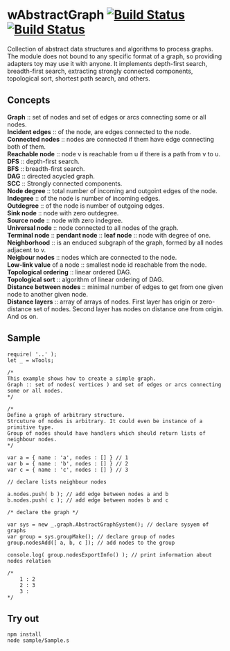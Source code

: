 
# wAbstractGraph [![Build Status](https://travis-ci.org/Wandalen/wAbstractGraph.svg?branch=master)](https://travis-ci.org/Wandalen/wAbstractGraph) [![Build Status](https://ci.appveyor.com/api/projects/status/github/Wandalen/wabstractgraph)](https://ci.appveyor.com/project/Wandalen/wabstractgraph)

Collection of abstract data structures and algorithms to process graphs. The module does not bound to any specific format of a graph, so providing adapters toy may use it with anyone. It implements depth-first search, breadth-first search, extracting strongly connected components, topological sort, shortest path search, and others.

## Concepts

**Graph** :: set of nodes and set of edges or arcs connecting some or all nodes. </br>
**Incident edges** :: of the node, are edges connected to the node. </br>
**Connected nodes** :: nodes are connected if them have edge connecting both of them. </br>
**Reachable node** :: node v is reachable from u if there is a path from v to u. </br>
**DFS** :: depth-first search. </br>
**BFS** :: breadth-first search. </br>
**DAG** :: directed acycled graph. </br>
**SCC** :: Strongly connected components. </br>
**Node degree** :: total number of incoming and outgoint edges of the node. </br>
**Indegree** :: of the node is number of incoming edges. </br>
**Outdegree** :: of the node is number of outgoing edges. </br>
**Sink node** :: node with zero outdegree. </br>
**Source node** :: node with zero indegree. </br>
**Universal node** :: node connected to all nodes of the graph. </br>
**Terminal node** :: **pendant node** :: **leaf node** :: node with degree of one. </br>
**Neighborhood** :: is an enduced subgraph of the graph, formed by all nodes adjacent to v. </br>
**Neigbour nodes** :: nodes which are connected to the node. </br>
**Low-link value** of a node :: smallest node id reachable from the node. </br>
**Topological ordering** :: linear ordered DAG. </br>
**Topological sort** :: algorithm of linear ordering of DAG. </br>
**Distance between nodes** :: minimal number of edges to get from one given node to another given node. </br>
**Distance layers** :: array of arrays of nodes. First layer has origin or zero-distance set of nodes. Second layer has nodes on distance one from origin. And os on. </br>

## Sample

```
require( '..' );
let _ = wTools;

/*
This example shows how to create a simple graph.
Graph :: set of nodes( vertices ) and set of edges or arcs connecting some or all nodes.
*/

/*
Define a graph of arbitrary structure.
Strcuture of nodes is arbitrary. It could even be instance of a primitive type.
Group of nodes should have handlers which should return lists of neighbour nodes.
*/

var a = { name : 'a', nodes : [] } // 1
var b = { name : 'b', nodes : [] } // 2
var c = { name : 'c', nodes : [] } // 3

// declare lists neighbour nodes

a.nodes.push( b ); // add edge between nodes a and b
b.nodes.push( c ); // add edge between nodes b and c

/* declare the graph */

var sys = new _.graph.AbstractGraphSystem(); // declare sysyem of graphs
var group = sys.groupMake(); // declare group of nodes
group.nodesAdd([ a, b, c ]); // add nodes to the group

console.log( group.nodesExportInfo() ); // print information about nodes relation

/*
    1 : 2
    2 : 3
    3 :
*/
```

## Try out
```
npm install
node sample/Sample.s
```


